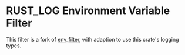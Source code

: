 # RUST_LOG Environment Variable Filter

This filter is a fork of [env_filter](https://crates.io/crates/env_filter), with adaption to use this crate's logging types.
